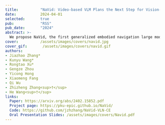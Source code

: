 ```yaml
---
title:          "NaVid: Video-based VLM Plans the Next Step for Vision-and-Language Navigation"
date:           2024-04-01
selected:       true
pub:            "RSS"
pub_date:       "2024"
abstract: >-
  We propose NaVid, the first generalized embodied navigation large model. Driven by foundational Vision-Language Models and co-tuned with web-based data, NaVid transfers general-purpose knowledge to real-world navigation, greatly enhancing generalization. Moreover, NaVid relies solely on monocular video streams, encoding history as video to provide richer and more adaptive context while avoiding generalization challenges from odometer noise and map or depth discrepancies, making it easy to deploy.
cover:          /assets/images/covers/navid.jpg
cover_gif:       /assets/images/covers/navid.gif
authors:
- Jiazhao Zhang*
- Kunyu Wang*
- Rongtao Xu*
- Gengze Zhou
- Yicong Hong
- Xiaomeng Fang
- Qi Wu
- Zhizheng Zhang<sup>†</sup>
- He Wang<sup>†</sup>
links:
  Paper: https://arxiv.org/abs/2402.15852.pdf
  Project page: https://pku-epic.github.io/NaVid/
  Code: https://github.com/jzhzhang/NaVid-VLN-CE
  Oral Presentation Slides: /assets/images/covers/Navid.pdf
---
```

